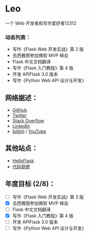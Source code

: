 # Leo

一个 Web 开发者和写作爱好者12312

### 动态列表：

- 写作《Flask Web 开发实战》第 2 版
- 去西雅图参加微软 MVP 峰会
- Flask 中文文档翻译
- 写作《Flask 入门教程》第 4 版
- 开发 APIFlask 3.0 版本
- 写作《Python Web API 设计与开发》

## 网络据述：

- [GitHub](https://github.com/yourusername)
- [Twitter](https://twitter.com/yourusername)
- [Stack Overflow](https://stackoverflow.com/users/yourid)
- [LinkedIn](https://linkedin.com/in/yourusername)
- [bilibili](https://space.bilibili.com/yourid) / [YouTube](https://youtube.com/yourusername)

## 其他站点：

- [HelloFlask](https://helloflask.com)
- [代码厨房](#)

## 年度目标 (2/8)：

- [ ] 写作《Flask Web 开发实战》第 3 版
- [x] 去西雅图参加微软 MVP 峰会
- [ ] Flask 中文文档翻译
- [x] 写作《Flask 入门教程》第 4 版
- [ ] 开发 APIFlask 3.0 版本
- [ ] 写作《Python Web API 设计与开发》